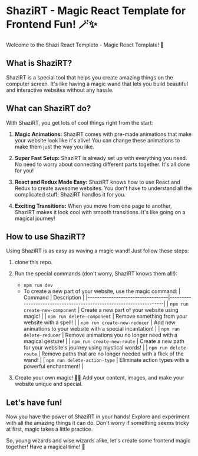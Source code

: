 # ShaziRT - Magic React Template for Frontend Fun! 🪄✨

Welcome to the Shazi React Templete - Magic React Template! 🎉

## What is ShaziRT?

ShaziRT is a special tool that helps you create amazing things on the computer screen. It's like having a magic wand that lets you build beautiful and interactive websites without any hassle.

## What can ShaziRT do?

With ShaziRT, you get lots of cool things right from the start:

1. **Magic Animations:** ShaziRT comes with pre-made animations that make your website look like it's alive! You can change these animations to make them just the way you like.

2. **Super Fast Setup:** ShaziRT is already set up with everything you need. No need to worry about connecting different parts together. It's all done for you!

3. **React and Redux Made Easy:** ShaziRT knows how to use React and Redux to create awesome websites. You don't have to understand all the complicated stuff; ShaziRT handles it for you.

4. **Exciting Transitions:** When you move from one page to another, ShaziRT makes it look cool with smooth transitions. It's like going on a magical journey!

## How to use ShaziRT?

Using ShaziRT is as easy as waving a magic wand! Just follow these steps:

1. clone this repo.

3. Run the special commands (don't worry, ShaziRT knows them all!):
   - `npm run dev`
   - To create a new part of your website, use the magic command: 
  | Command                          | Description                                                        |
|----------------------------------|--------------------------------------------------------------------|
| `npm run create-new-component`   | Create a new part of your website using magic!                     |
| `npm run delete-component`       | Remove something from your website with a spell!                   |
| `npm run create-new-reducer`     | Add new animations to your website with a special incantation!     |
| `npm run delete-reducer`         | Remove animations you no longer need with a magical gesture!       |
| `npm run create-new-route`       | Create a new path for your website's journey using mystical words! |
| `npm run delete-route`           | Remove paths that are no longer needed with a flick of the wand!   |
| `npm run delete-action-type`     | Eliminate action types with a powerful enchantment!                |


4. Create your own magic! 🧙‍♂️ Add your content, images, and make your website unique and special.

## Let's have fun!

Now you have the power of ShaziRT in your hands! Explore and experiment with all the amazing things it can do. Don't worry if something seems tricky at first, magic takes a little practice.

So, young wizards and wise wizards alike, let's create some frontend magic together! Have a magical time! 🌟
